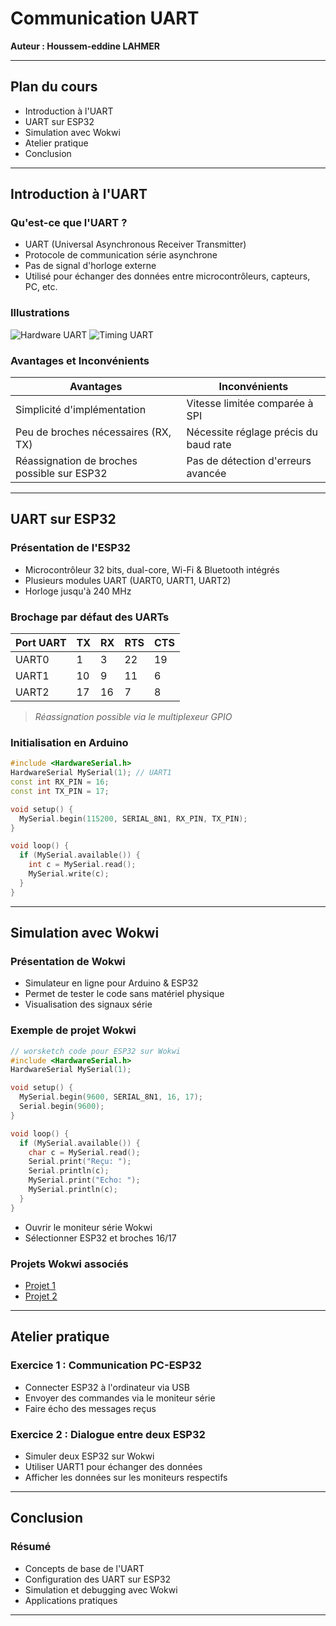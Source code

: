 
# Communication UART

**Auteur : Houssem-eddine LAHMER**

---

## Plan du cours

* Introduction à l'UART
* UART sur ESP32
* Simulation avec Wokwi
* Atelier pratique
* Conclusion

---

## Introduction à l'UART

### Qu'est-ce que l'UART ?

* UART (Universal Asynchronous Receiver Transmitter)
* Protocole de communication série asynchrone
* Pas de signal d'horloge externe
* Utilisé pour échanger des données entre microcontrôleurs, capteurs, PC, etc.

### Illustrations

![Hardware UART](uart_hardware.png)
![Timing UART](uart_timing.png)

### Avantages et Inconvénients

| Avantages                                   | Inconvénients                         |
| ------------------------------------------- | ------------------------------------- |
| Simplicité d'implémentation                 | Vitesse limitée comparée à SPI        |
| Peu de broches nécessaires (RX, TX)         | Nécessite réglage précis du baud rate |
| Réassignation de broches possible sur ESP32 | Pas de détection d'erreurs avancée    |

---

## UART sur ESP32

### Présentation de l'ESP32

* Microcontrôleur 32 bits, dual-core, Wi-Fi & Bluetooth intégrés
* Plusieurs modules UART (UART0, UART1, UART2)
* Horloge jusqu'à 240 MHz

### Brochage par défaut des UARTs

| Port UART | TX | RX | RTS | CTS |
| --------- | -- | -- | --- | --- |
| UART0     | 1  | 3  | 22  | 19  |
| UART1     | 10 | 9  | 11  | 6   |
| UART2     | 17 | 16 | 7   | 8   |

> *Réassignation possible via le multiplexeur GPIO*

### Initialisation en Arduino

```cpp
#include <HardwareSerial.h>
HardwareSerial MySerial(1); // UART1
const int RX_PIN = 16;
const int TX_PIN = 17;

void setup() {
  MySerial.begin(115200, SERIAL_8N1, RX_PIN, TX_PIN);
}

void loop() {
  if (MySerial.available()) {
    int c = MySerial.read();
    MySerial.write(c);
  }
}
```

---

## Simulation avec Wokwi

### Présentation de Wokwi

* Simulateur en ligne pour Arduino & ESP32
* Permet de tester le code sans matériel physique
* Visualisation des signaux série

### Exemple de projet Wokwi

```cpp
// worsketch code pour ESP32 sur Wokwi
#include <HardwareSerial.h>
HardwareSerial MySerial(1);

void setup() {
  MySerial.begin(9600, SERIAL_8N1, 16, 17);
  Serial.begin(9600);
}

void loop() {
  if (MySerial.available()) {
    char c = MySerial.read();
    Serial.print("Reçu: ");
    Serial.println(c);
    MySerial.print("Echo: ");
    MySerial.println(c);
  }
}
```

* Ouvrir le moniteur série Wokwi
* Sélectionner ESP32 et broches 16/17

### Projets Wokwi associés

* [Projet 1](https://wokwi.com/projects/389315991086330881)
* [Projet 2](https://wokwi.com/projects/384715188313657345)

---

## Atelier pratique

### Exercice 1 : Communication PC-ESP32

* Connecter ESP32 à l'ordinateur via USB
* Envoyer des commandes via le moniteur série
* Faire écho des messages reçus

### Exercice 2 : Dialogue entre deux ESP32

* Simuler deux ESP32 sur Wokwi
* Utiliser UART1 pour échanger des données
* Afficher les données sur les moniteurs respectifs

---

## Conclusion

### Résumé

* Concepts de base de l'UART
* Configuration des UART sur ESP32
* Simulation et debugging avec Wokwi
* Applications pratiques

---

